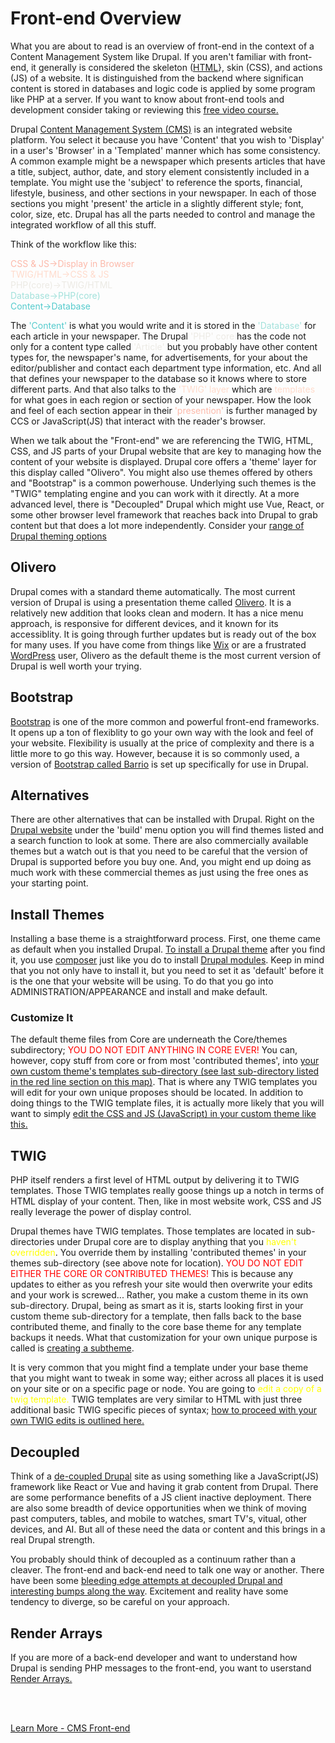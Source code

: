 
# Front-end Overview

What you are about to read is an overview of front-end in the context of a Content Management System like Drupal.  If you aren't familiar with front-end, it generally is considered the skeleton ([HTML](https://html.com/)}, skin (CSS), and actions (JS) of a website.  It is distinguished from the backend where significan content is stored in databases and logic code is applied by some program like PHP at a server.  If you want to know about front-end tools and development consider taking or reviewing this [free video course.](https://www.youtube.com/playlist?list=PLWKjhJtqVAbmMuZ3saqRIBimAKIMYkt0E)

Drupal [Content Management System (CMS)](chapters.md#chapter-content-management-system-cms) is an integrated website platform.  You select it because you have 'Content' that you wish to 'Display' in a user's 'Browser' in a 'Templated' manner which has some consistency.  A common example might be a newspaper which presents articles that have a title, subject, author, date, and story element consistently included in a template.  You might use the 'subject' to reference the sports, financial, lifestyle, business, and other sections in your newspaper.  In each of those sections you might 'present' the article in a slightly different style; font, color, size, etc.  Drupal has all the parts needed to control and manage the integrated workflow of all this stuff.

Think of the workflow like this:

<font color=fcb9aa>CSS & JS→Display in Browser</font><br>
<font color=ffdbcc>TWIG/HTML→CSS & JS</font><br>
<font color=eceae4>PHP(core)→TWIG/HTML</font><br>
<font color=a2e1db>Database→PHP(core)</font><br>
<font color=55cbcd>Content→Database</font><br>

The <font color=55cbcd>'Content'</font> is what you would write and it is stored in the <font color=a2e1db>'Database'</font> for each article in your newspaper.  The Drupal <font color=eceae4>'PHP' core</font> has the code not only for a content type called <font color=eceae4>'Article'</font> but you probably have other content types for, the newspaper's name, for advertisements, for your about the editor/publisher and contact each department type information, etc.  And all that defines your newspaper to the database so it knows where to store different parts.  And that also talks to the <font color=ffdbcc>'TWIG' layer</font> which are <font color=ffdbcc>templates</font> for what goes in each region or section of your newspaper.  How the look and feel of each section appear in their <font color=fcb9aa>'presention'</font> is further managed by CCS or JavaScript(JS) that interact with the reader's browser. 

When we talk about the "Front-end" we are referencing the TWIG, HTML, CSS, and JS parts of your Drupal website that are key to managing how the content of your website is displayed.  Drupal core offers a 'theme' layer for this display called "Olivero".  You might also use themes offered by others and "Bootstrap" is a common powerhouse.  Underlying such themes is the "TWIG" templating engine and you can work with it directly.  At a more advanced level, there is "Decoupled" Drupal which might use Vue, React, or some other browser level framework that reaches back into Drupal to grab content but that does a lot more independently.  Consider your [range of Drupal theming options](https://www.zyxware.com/article/6467/drupal-custom-theme-development)

## Olivero

Drupal comes with a standard theme automatically.  The most current version of Drupal is using a presentation theme called [Olivero](../theme/olivero.md).  It is a relatively new addition that looks clean and modern.  It has a nice menu approach, is responsive for different devices, and it known for its accessiblity.  It is going through further updates but is ready out of the box for many uses.  If you have come from things like [Wix](https://www.wix.com/) or are a frustrated [WordPress](https://wordpress.com/) user, Olivero as the default theme is the most current version of Drupal is well worth your trying.

## Bootstrap

[Bootstrap](../theme/bootstrap.md) is one of the more common and powerful front-end frameworks.  It opens up a ton of flexiblity to go your own way with the look and feel of your website.  Flexibility is usually at the price of complexity and there is a little more to go this way.  However, because it is so commonly used, a version of [Bootstrap called Barrio](https://www.drupal.org/project/bootstrap_barrio) is set up specifically for use in Drupal.

## Alternatives

There are other alternatives that can be installed with Drupal. Right on the [Drupal website](http://Drupal.org) under the 'build' menu option you will find themes listed and a search function to look at some.  There are also commercially available themes but a watch out is that you need to be careful that the version of Drupal is supported before you buy one.  And, you might end up doing as much work with these commercial themes as just using the free ones as your starting point. 

## Install Themes

Installing a base theme is a straightforward process.  First, one theme came as default when you installed Drupal.  [To install a Drupal theme](https://www.drupal.org/docs/user_guide/en/extend-theme-install.html) after you find it, you use [composer](../book/Novice.html#setting-up-your-basic-system) just like you do to install [Drupal modules](/chapters.md#drupal-modules).  Keep in mind that you not only have to install it, but you need to set it as 'default' before it is the one that your website will be using.  To do that you go into ADMINISTRATION/APPEARANCE and install and make default.

### Customize It

The default theme files from Core are underneath the Core/themes subdirectory; <font color=red>YOU DO NOT EDIT ANYTHING IN CORE EVER!</font>  You can, however, copy stuff from core or from most 'contributed themes', into [your own custom theme's templates sub-directory (see last sub-directory listed in the red line section on this map)](../cicd/directorymap.html).  That is where any TWIG templates you will edit for your own unique proposes should be located. In addition to doing things to the TWIG template files, it is actually more likely that you will want to simply [edit the CSS and JS (JavaScript) in your custom theme like this.](https://www.youtube.com/watch?v=afoIrMeZyts&list=PLTANew7ttSXfn6azbqjobJk-zkkRSPd7t&index=6)

## TWIG

PHP itself renders a first level of HTML output by delivering it to TWIG templates. Those TWIG templates really goose things up a notch in terms of HTML display of your content.   Then, like in most website work, CSS and JS really leverage the power of display control.   

Drupal themes have TWIG templates.  Those templates are located in sub-directories under Drupal core are to display anything that you <font color=yellow>haven't overridden</font>.  You override them by installing 'contributed themes' in your themes sub-directory (see above note for location).  <font color=red>YOU DO NOT EDIT EITHER THE CORE OR CONTRIBUTED THEMES!</font>  This is because any updates to either as you refresh your site would then overwrite your edits and your work is screwed...  Rather, you make a custom theme in its own sub-directory.  Drupal, being as smart as it is, starts looking first in your custom theme sub-directory for a template, then falls back to the base contributed theme, and finally to the core base theme for any template backups it needs. What that customization for your own unique purpose is called is [creating a subtheme](../theme/subtheming.md).

It is very common that you might find a template under your base theme that you might want to tweak in some way; either across all places it is used on your site or on a specific page or node.  You are going to <font color=yellow>edit a copy of a twig template.</font>  TWIG templates are very similar to HTML with just three additional basic TWIG specific pieces of syntax; [how to proceed with your own TWIG edits is outlined here.](../theme/twig.md)

## Decoupled

Think of a [de-coupled Drupal](../theme/decoupled.md) site as using something like a JavaScript(JS) framework like React or Vue and having it grab content from Drupal.  There are some performance benefits of a JS client inactive deployment.  There are also some breadth of device opportunities when we think of moving past computers, tables, and mobile to watches, smart TV's, vitual, other devices, and AI.  But all of these need the data or content and this brings in a real Drupal strength.  

You probably should think of decoupled as a continuum rather than a cleaver.  The front-end and back-end need to talk one way or another.  There have been some [bleeding edge attempts at decoupled Drupal and interesting bumps along the way](https://www.youtube.com/watch?v=RK4BG3hsN3I).  Excitement and reality have some tendency to diverge, so be careful on your approach.

## Render Arrays

If you are more of a back-end developer and want to understand how Drupal is sending PHP messages to the front-end, you want to userstand [Render Arrays.](https://selwynpolit.github.io/d9book/render.html)

<br>
<br>

[Learn More - CMS Front-end](../chapters.md#front-end)

